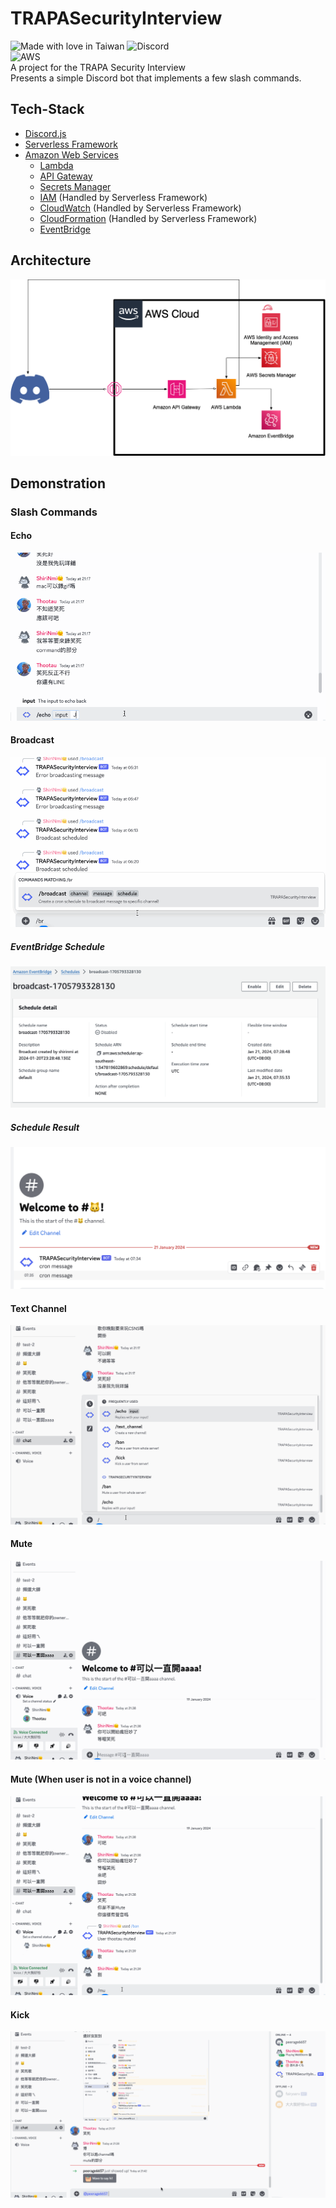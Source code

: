 # TRAPASecurityInterview
![Made with love in Taiwan](https://madewithlove.now.sh/tw?heart=true&template=for-the-badge)
![Discord](https://img.shields.io/badge/Discord-5865F2?style=for-the-badge&logo=discord&logoColor=white)  
![AWS](https://img.shields.io/badge/Amazon_AWS-FF9900?style=for-the-badge&logo=amazonaws&logoColor=white)  
A project for the TRAPA Security Interview  
Presents a simple Discord bot that implements a few slash commands.
## Tech-Stack
- [Discord.js](https://discord.js.org/#/)
- [Serverless Framework](https://www.serverless.com/)
- [Amazon Web Services](https://aws.amazon.com/)
  - [Lambda](https://aws.amazon.com/lambda/)
  - [API Gateway](https://aws.amazon.com/api-gateway/)
  - [Secrets Manager](https://aws.amazon.com/secrets-manager/)
  - [IAM](https://aws.amazon.com/iam/) (Handled by Serverless Framework)
  - [CloudWatch](https://aws.amazon.com/cloudwatch/) (Handled by Serverless Framework)
  - [CloudFormation](https://aws.amazon.com/cloudformation/) (Handled by Serverless Framework)
  - [EventBridge](https://aws.amazon.com/eventbridge/)
## Architecture
![Architecture](./docs/archiecture.png)
## Demonstration
### Slash Commands
#### Echo
![Echo](./docs/gif/echo.gif)
#### Broadcast
![Broadcast](./docs/gif/broadcast.gif)
##### EventBridge Schedule
![EventBridge Schedule](./docs/eventBridge-schedule.png)
##### Schedule Result
![Schedule Result](./docs/broadcast-result.png)
#### Text Channel
![Text Channel](./docs/gif/text-channel.gif)
#### Mute
![Mute](./docs/gif/mute.gif)
#### Mute (When user is not in a voice channel)
![Mute (When user is not in a voice channel)](./docs/gif/mute-user-not-in-channel.gif)
#### Kick
![Kick](./docs/gif/kick.gif)